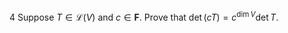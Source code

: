 4 Suppose $T \in \mathcal{L}(V)$ and $c \in \mathbf{F}$. Prove that $\operatorname{det}(c T)=c^{\operatorname{dim} V} \operatorname{det} T$.
